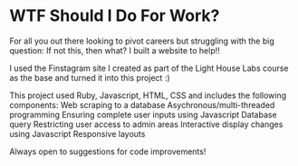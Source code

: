 # WTF Should I Do For Work?


For all you out there looking to pivot careers but struggling with the big question: If not this, then what? I built a website to help!!

I used the Finstagram site I created as part of the Light House Labs course as the base and turned it into this project :)

This project used Ruby, Javascript, HTML, CSS and includes the following components:
    Web scraping to a database
    Asychronous/multi-threaded programming
    Ensuring complete user inputs using Javascript
    Database query
    Restricting user access to admin areas
    Interactive display changes using Javascript
    Responsive layouts

Always open to suggestions for code improvements!

